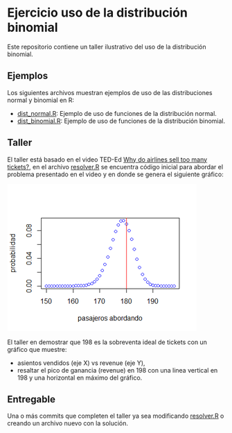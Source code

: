 # Ejercicio uso de la distribución binomial
Este repositorio contiene un taller ilustrativo del uso de la distribución binomial.

## Ejemplos
Los siguientes archivos muestran ejemplos de uso de las distribuciones normal y binomial en R:
* [dist_normal.R](dist_normal.R): Ejemplo de uso de funciones de la distribución normal.
* [dist_binomial.R](dist_binomial.R): Ejemplo de uso de funciones de la distribución binomial.

## Taller
El taller está basado en el video TED-Ed [Why do airlines sell too many tickets?](https://www.youtube.com/watch?v=ZFNstNKgEDI), en el archivo [resolver.R](resolver.R) se encuentra código inicial para abordar el problema presentado en el video y en donde se genera el siguiente gráfico:

![Probabilidad pasajeros](binomial_pasajeros.png)

El taller en demostrar que 198 es la sobreventa ideal de tickets con un gráfico que muestre:
* asientos vendidos (eje X) vs revenue (eje Y),
* resaltar el pico de ganancia (revenue) en 198 con una linea vertical en 198 y una horizontal en máximo del gráfico.

## Entregable
Una o más commits que completen el taller ya sea modificando [resolver.R](resolver.R) o creando un archivo nuevo con la solución.
